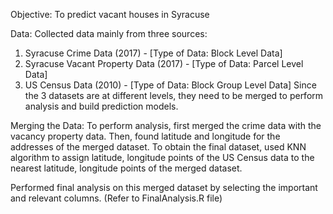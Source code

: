 Objective: To predict vacant houses in Syracuse

Data: Collected data mainly from three sources:
  1. Syracuse Crime Data (2017) - [Type of Data: Block Level Data]
  2. Syracuse Vacant Property Data (2017) - [Type of Data: Parcel Level Data]
  3. US Census Data (2010) - [Type of Data: Block Group Level Data]
Since the 3 datasets are at different levels, they need to be merged to perform analysis and build prediction models.

Merging the Data:
To perform analysis, first merged the crime data with the vacancy property data. Then, found latitude and longitude for the addresses of the merged dataset. 
To obtain the final dataset, used KNN algorithm to assign latitude, longitude points of the US Census data to the nearest latitude, longitude points of the merged dataset. 

Performed final analysis on this merged dataset by selecting the important and relevant columns. (Refer to FinalAnalysis.R file)
